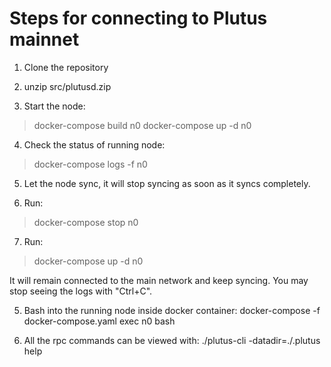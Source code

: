 Steps for connecting to Plutus mainnet
======================================

1. Clone the repository

2. unzip src/plutusd.zip

3. Start the node:
>docker-compose build n0
>docker-compose up -d n0

4. Check the status of running node:
>docker-compose logs -f n0

5. Let the node sync, it will stop syncing as soon as it syncs completely.

6. Run:
>docker-compose stop n0

7. Run:
>docker-compose up -d n0

It will remain connected to the main network and keep syncing. You may stop seeing the logs with "Ctrl+C".

5. Bash into the running node inside docker container:
docker-compose -f docker-compose.yaml exec n0 bash

6. All the rpc commands can be viewed with:
./plutus-cli -datadir=./.plutus help
